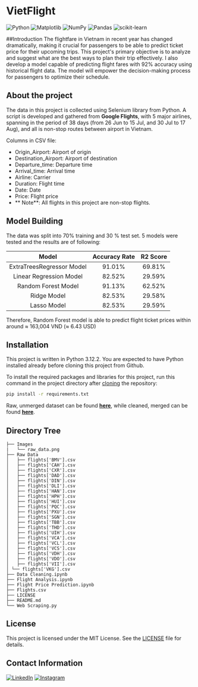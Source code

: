 # VietFlight
![Python](https://img.shields.io/badge/python-3670A0?style=for-the-badge&logo=python&logoColor=ffdd54)
![Matplotlib](https://img.shields.io/badge/Matplotlib-%23ffffff.svg?style=for-the-badge&logo=Matplotlib&logoColor=black)
![NumPy](https://img.shields.io/badge/numpy-%23013243.svg?style=for-the-badge&logo=numpy&logoColor=white)
![Pandas](https://img.shields.io/badge/pandas-%23150458.svg?style=for-the-badge&logo=pandas&logoColor=white)
![scikit-learn](https://img.shields.io/badge/scikit--learn-%23F7931E.svg?style=for-the-badge&logo=scikit-learn&logoColor=white)

##Introduction
The flightfare in Vietnam in recent year has changed dramatically, making it crucial for passengers to be able to predict ticket price for their upcoming trips. This project's primary objective is to analyze and suggest what are the best ways to plan their trip effectively. I also develop a model capable of predicting flight fares with 92% accuracy using historical flight data. The model will empower the decision-making process for passengers to optimize their schedule.

## About the project

The data in this project is collected using Selenium library from Python. A script is developed and gathered from **Google Flights**, with 5 major airlines, spanning in the period of 38 days (from 26 Jun to 15 Jul, and 30 Jul to 17 Aug), and all is non-stop routes between airport in Vietnam.

Columns in CSV file:
- Origin_Airport: Airport of origin
- Destination_Airport: Airport of destination
- Departure_time: Departure time
- Arrival_time: Arrival time
- Airline: Carrier
- Duration: Flight time
- Date: Date
- Price: Flight price
- ** Note**: All flights in this project are non-stop flights.

## Model Building 

The data was split into 70% training and 30 % test set. 5 models were tested and the results are of following:

| Model | Accuracy Rate | R2 Score |
|:---:|:---:|:---:|
| ExtraTreesRegressor Model | 91.01% | 69.81%|
| Linear Regression Model | 82.52%  | 29.59%|
| Random Forest Model| 91.13% |	62.52%|
|Ridge Model| 82.53%| 29.58%|
|Lasso Model| 82.53%| 29.59%|

Therefore, Random Forest model is able to predict flight ticket prices within around  ≈ 163,004 VND (≈ 6.43 USD)

## Installation
This project is written in Python 3.12.2. You are expected to have Python installed already before cloning this project from Github.

To install the required packages and libraries for this project, run this command in the project directory after [cloning](https://www.howtogeek.com/451360/how-to-clone-a-github-repository/) the repository:
```bash
pip install -r requirements.txt
```

Raw, unmerged dataset can be found **[here](https://github.com/quanquejztr/VietFlight/tree/main/raw_data)**, while cleaned, merged can be found **[here](https://github.com/quanquejztr/VietFlight/blob/main/flights.csv)**.

## Directory Tree 
```
├── Images  
|	└── raw_data.png 
├── Raw Data 
│ 	├── flights['BMV'].csv 
│ 	├── flights['CAH'].csv 
│ 	├── flights['CXR'].csv 
│ 	├── flights['DAD'].csv 
│ 	├── flights['DIN'].csv 
│ 	├── flights['DLI'].csv 
│ 	├── flights['HAN'].csv 
│ 	├── flights['HPH'].csv 
│ 	├── flights['HUI'].csv 
│ 	├── flights['PQC'].csv 
│ 	├── flights['PXU'].csv 
│ 	├── flights['SGN'].csv 
│ 	├── flights['TBB'].csv 
│ 	├── flights['THD'].csv 
│ 	├── flights['UIH'].csv 
│ 	├── flights['VCA'].csv 
│ 	├── flights['VCL'].csv 
│ 	├── flights['VCS'].csv 
│ 	├── flights['VDH'].csv 
│ 	├── flights['VDO'].csv 
│ 	├── flights['VII'].csv 
│ └── flights['VKG'].csv 
├── Data Cleaning.ipynb 
├── Flight Analysis.ipynb 
├── Flight Price Prediction.ipynb 
├── Flights.csv 
├── LICENSE 
├── README.md 
└── Web Scraping.py
```
## License

This project is licensed under the MIT License. See the [LICENSE](LICENSE) file for details.
## Contact Information
[![LinkedIn](https://img.shields.io/badge/linkedin-%230077B5.svg?style=for-the-badge&logo=linkedin&logoColor=white)](https://www.linkedin.com/in/stephenluong04/)
[![Instagram](https://img.shields.io/badge/Instagram-%23E4405F.svg?style=for-the-badge&logo=Instagram&logoColor=white)](https://www.instagram.com/ltcunnn/)
